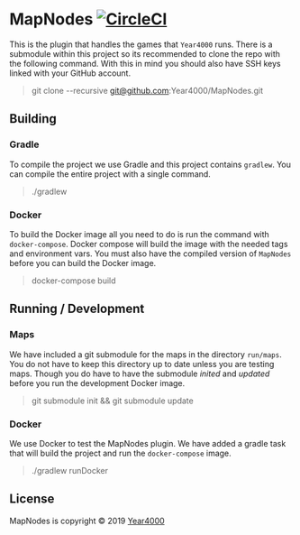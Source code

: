 # MapNodes [![CircleCI](https://circleci.com/gh/Year4000/MapNodes.svg?style=svg&circle-token=4cc9f4f8f96660538137825d50f5c9249b4251fe)](https://circleci.com/gh/Year4000/MapNodes)

This is the plugin that handles the games that `Year4000` runs.
There is a submodule within this project so its recommended to clone the repo with the following command.
With this in mind you should also have SSH keys linked with your GitHub account.

> git clone --recursive git@github.com:Year4000/MapNodes.git

## Building

### Gradle

To compile the project we use Gradle and this project contains `gradlew`.
You can compile the entire project with a single command.

> ./gradlew

### Docker

To build the Docker image all you need to do is run the command with `docker-compose`.
Docker compose will build the image with the needed tags and environment vars.
You must also have the compiled version of `MapNodes` before you can build the Docker image.

> docker-compose build

## Running / Development

### Maps

We have included a git submodule for the maps in the directory `run/maps`.
You do not have to keep this directory up to date unless you are testing maps.
Though you do have to have the submodule *inited* and *updated* before you run the development Docker image.

> git submodule init && git submodule update

### Docker

We use Docker to test the MapNodes plugin.
We have added a gradle task that will build the project and run the `docker-compose` image.

> ./gradlew runDocker

## License

MapNodes is copyright &copy; 2019 [Year4000](https://www.year4000.net/)
